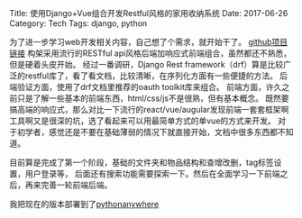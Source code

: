 Title: 使用Django+Vue组合开发Restful风格的家用收纳系统
Date: 2017-06-26
Category: Tech
Tags: django, python

为了进一步学习web开发相关内容，自己想了个需求，就开始干了。
[github项目链接](https://github.com/bobobo80/RightThingsInRightPlaces)
构架采用流行的RESTful api风格后端加响应式前端组合，虽然都还不熟悉，但是硬着头皮开始。
经过一番调研，Django Rest framework（drf）算是比较广泛的restful库了，看了看文档，比较清晰，在序列化方面有一些便捷的方法。
后端验证方面，使用了drf文档里推荐的oauth toolkit库来组合。
前端方面，许久之前只是了解一些基本的前端东西，html/css/js不是很熟，但有基本概念。
既然要搞高端的响应式，那么对比一下流行的react/vue/augular发现前端一套套框架啊工具啊又是很深的坑，选了看起来可以用最简单方式的单vue的方式来开发。
对于初学者，感觉还是不要在基础薄弱的情况下就直接开始，文档中很多东西都不知道。

目前算是完成了第一个阶段，基础的文件夹和物品结构和查增改删，tag标签设置，用户登录等，
后面还有搜索功能需要探索一下。然后在全面学习一下前端之后，再来完善一轮前端后端。

我把现在的版本部署到了[pythonanywhere](http://bobobo80.pythonanywhere.com)
